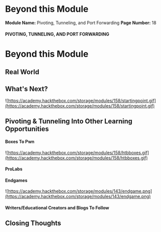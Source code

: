 <!--
 // Platform: Academy
// URL: https://academy.hackthebox.com/module/158/section/1518
// Platform Version: V1
// Module ID: 158
// Module Name: Pivoting, Tunneling, and Port Forwarding
// Module Difficulty: Medium
// Section ID: 1518
// Section Title: Beyond this Module
// Page Title: Pivoting, Tunneling, and Port Forwarding
// Page Number: 18
-->

# Beyond this Module

**Module Name:** Pivoting, Tunneling, and Port Forwarding **Page Number:** 18

#### PIVOTING, TUNNELING, AND PORT FORWARDING

# Beyond this Module

## Real World

## What's Next?

![https://academy.hackthebox.com/storage/modules/158/startingpoint.gif](https://academy.hackthebox.com/storage/modules/158/startingpoint.gif)

## Pivoting & Tunneling Into Other Learning Opportunities

#### Boxes To Pwn

![https://academy.hackthebox.com/storage/modules/158/htbboxes.gif](https://academy.hackthebox.com/storage/modules/158/htbboxes.gif)

#### ProLabs

#### Endgames

![https://academy.hackthebox.com/storage/modules/143/endgame.png](https://academy.hackthebox.com/storage/modules/143/endgame.png)

#### Writers/Educational Creators and Blogs To Follow

## Closing Thoughts

####